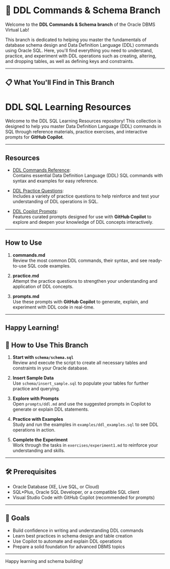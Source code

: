 # 📂 DDL Commands & Schema Branch

Welcome to the **DDL Commands & Schema branch** of the Oracle DBMS Virtual Lab!

This branch is dedicated to helping you master the fundamentals of database schema design and Data Definition Language (DDL) commands using Oracle SQL. Here, you'll find everything you need to understand, practice, and experiment with DDL operations such as creating, altering, and dropping tables, as well as defining keys and constraints.

---

## 📋 What You'll Find in This Branch

# DDL SQL Learning Resources

Welcome to the DDL SQL Learning Resources repository! This collection is designed to help you master Data Definition Language (DDL) commands in SQL through reference materials, practice exercises, and interactive prompts for **GitHub Copilot**.

---

## Resources

- [DDL Commands Reference](commands.md):  
  Contains essential Data Definition Language (DDL) SQL commands with syntax and examples for easy reference.

- [DDL Practice Questions](practice.md):  
  Includes a variety of practice questions to help reinforce and test your understanding of DDL operations in SQL.

- [DDL Copilot Prompts](prompts.md):  
  Features curated prompts designed for use with **GitHub Copilot** to explore and deepen your knowledge of DDL concepts interactively.

---

## How to Use

1. **commands.md**  
   Review the most common DDL commands, their syntax, and see ready-to-use SQL code examples.

2. **practice.md**  
   Attempt the practice questions to strengthen your understanding and application of DDL concepts.

3. **prompts.md**  
   Use these prompts with **GitHub Copilot** to generate, explain, and experiment with DDL code in real-time.

---

Happy Learning!
---

## 🧪 How to Use This Branch

1. **Start with `schema/schema.sql`**  
   Review and execute the script to create all necessary tables and constraints in your Oracle database.

2. **Insert Sample Data**  
   Use `schema/insert_sample.sql` to populate your tables for further practice and querying.

3. **Explore with Prompts**  
   Open `prompts/ddl.md` and use the suggested prompts in Copilot to generate or explain DDL statements.

4. **Practice with Examples**  
   Study and run the examples in `examples/ddl_examples.sql` to see DDL operations in action.

5. **Complete the Experiment**  
   Work through the tasks in `exercises/experiment1.md` to reinforce your understanding and skills.

---

## 🛠️ Prerequisites

- Oracle Database (XE, Live SQL, or Cloud)
- SQL*Plus, Oracle SQL Developer, or a compatible SQL client
- Visual Studio Code with GitHub Copilot (recommended for prompts)

---

## 🎯 Goals

- Build confidence in writing and understanding DDL commands
- Learn best practices in schema design and table creation
- Use Copilot to automate and explain DDL operations
- Prepare a solid foundation for advanced DBMS topics

---

Happy learning and schema building!
